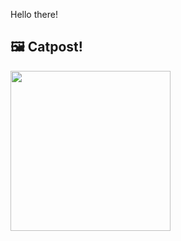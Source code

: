 Hello there!



## 🖼️ Catpost!

<sub>
    <img src="https://cdn2.thecatapi.com/images/q0nyDMjrP.jpg" height="256">
</sub>

